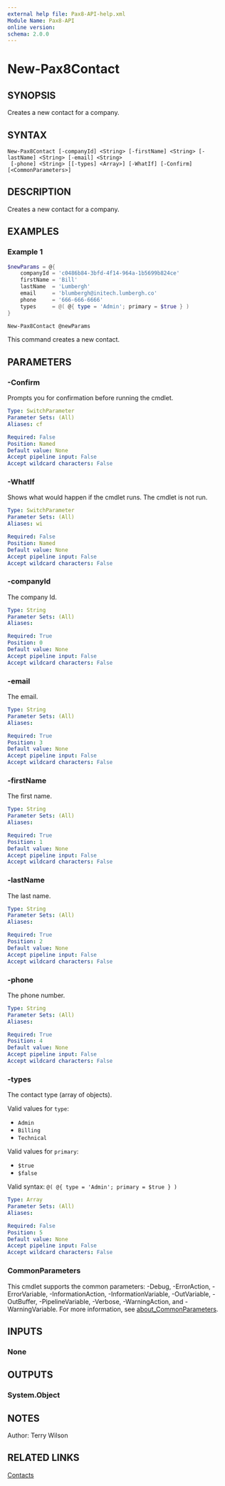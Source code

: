 ```yaml
---
external help file: Pax8-API-help.xml
Module Name: Pax8-API
online version:
schema: 2.0.0
---
```


# New-Pax8Contact

## SYNOPSIS
Creates a new contact for a company.

## SYNTAX

```
New-Pax8Contact [-companyId] <String> [-firstName] <String> [-lastName] <String> [-email] <String>
 [-phone] <String> [[-types] <Array>] [-WhatIf] [-Confirm] [<CommonParameters>]
```

## DESCRIPTION
Creates a new contact for a company.

## EXAMPLES

### Example 1
```powershell
$newParams = @{
    companyId = 'c0486b84-3bfd-4f14-964a-1b5699b824ce'
    firstName = 'Bill'
    lastName  = 'Lumbergh'
    email     = 'blumbergh@initech.lumbergh.co'
    phone     = '666-666-6666'
    types     = @( @{ type = 'Admin'; primary = $true } )
}

New-Pax8Contact @newParams
```

This command creates a new contact.

## PARAMETERS

### -Confirm
Prompts you for confirmation before running the cmdlet.

```yaml
Type: SwitchParameter
Parameter Sets: (All)
Aliases: cf

Required: False
Position: Named
Default value: None
Accept pipeline input: False
Accept wildcard characters: False
```

### -WhatIf
Shows what would happen if the cmdlet runs.
The cmdlet is not run.

```yaml
Type: SwitchParameter
Parameter Sets: (All)
Aliases: wi

Required: False
Position: Named
Default value: None
Accept pipeline input: False
Accept wildcard characters: False
```

### -companyId
The company Id.

```yaml
Type: String
Parameter Sets: (All)
Aliases:

Required: True
Position: 0
Default value: None
Accept pipeline input: False
Accept wildcard characters: False
```

### -email
The email.

```yaml
Type: String
Parameter Sets: (All)
Aliases:

Required: True
Position: 3
Default value: None
Accept pipeline input: False
Accept wildcard characters: False
```

### -firstName
The first name.

```yaml
Type: String
Parameter Sets: (All)
Aliases:

Required: True
Position: 1
Default value: None
Accept pipeline input: False
Accept wildcard characters: False
```

### -lastName
The last name.

```yaml
Type: String
Parameter Sets: (All)
Aliases:

Required: True
Position: 2
Default value: None
Accept pipeline input: False
Accept wildcard characters: False
```

### -phone
The phone number.

```yaml
Type: String
Parameter Sets: (All)
Aliases:

Required: True
Position: 4
Default value: None
Accept pipeline input: False
Accept wildcard characters: False
```

### -types
The contact type (array of objects).

Valid values for `type`:

- `Admin`
- `Billing`
- `Technical`

Valid values for `primary`:

- `$true`
- `$false`

Valid syntax: `@( @{ type = 'Admin'; primary = $true } )`

```yaml
Type: Array
Parameter Sets: (All)
Aliases:

Required: False
Position: 5
Default value: None
Accept pipeline input: False
Accept wildcard characters: False
```

### CommonParameters
This cmdlet supports the common parameters: -Debug, -ErrorAction, -ErrorVariable, -InformationAction, -InformationVariable, -OutVariable, -OutBuffer, -PipelineVariable, -Verbose, -WarningAction, and -WarningVariable. For more information, see [about_CommonParameters](http://go.microsoft.com/fwlink/?LinkID=113216).

## INPUTS

### None

## OUTPUTS

### System.Object
## NOTES
Author: Terry Wilson

## RELATED LINKS

[Contacts](https://docs.pax8.com/api/v1#tag/Contacts)
